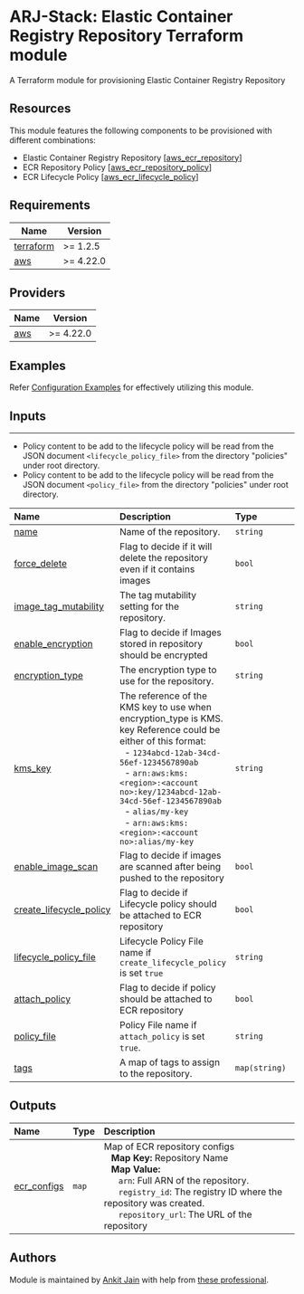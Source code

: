 # ARJ-Stack: Elastic Container Registry Repository Terraform module

A Terraform module for provisioning Elastic Container Registry Repository

## Resources
This module features the following components to be provisioned with different combinations:

- Elastic Container Registry Repository [[aws_ecr_repository](https://registry.terraform.io/providers/hashicorp/aws/latest/docs/resources/ecr_repository)]
- ECR Repository Policy [[aws_ecr_repository_policy](https://registry.terraform.io/providers/hashicorp/aws/latest/docs/resources/ecr_repository_policy)]
- ECR Lifecycle Policy [[aws_ecr_lifecycle_policy](https://registry.terraform.io/providers/hashicorp/aws/latest/docs/resources/ecr_lifecycle_policy)]

## Requirements

| Name | Version |
|------|---------|
| <a name="requirement_terraform"></a> [terraform](#requirement\_terraform) | >= 1.2.5 |
| <a name="requirement_aws"></a> [aws](#requirement\_aws) | >= 4.22.0 |

## Providers

| Name | Version |
|------|---------|
| <a name="provider_aws"></a> [aws](#provider\_aws) | >= 4.22.0 |

## Examples

Refer [Configuration Examples](https://github.com/arjstack/terraform-aws-examples/tree/main/aws-ecr) for effectively utilizing this module.

## Inputs
---

- Policy content to be add to the lifecycle policy will be read from the JSON document `<lifecycle_policy_file>` from the directory "policies" under root directory.
- Policy content to be add to the lifecycle policy will be read from the JSON document `<policy_file>` from the directory "policies" under root directory.

| Name | Description | Type | Default | Required | Example|
|:------|:------|:------|:------|:------:|:------|
| <a name="name"></a> [name](#input\_name) | Name of the repository. | `string` |  | yes |  |
| <a name="force_delete"></a> [force_delete](#input\_force_delete) | Flag to decide if it will delete the repository even if it contains images | `bool` | `false` | no |  |
| <a name="image_tag_mutability"></a> [image_tag_mutability](#input\_image_tag_mutability) | The tag mutability setting for the repository. | `string` | `MUTABLE` | no |  |
| <a name="enable_encryption"></a> [enable_encryption](#input\_enable_encryption) | Flag to decide if Images stored in repository should be encrypted | `bool` | `false` | no |  |
| <a name="encryption_type"></a> [encryption_type](#input\_encryption_type) | The encryption type to use for the repository. | `string` | `AES256` | no |  |
| <a name="kms_key"></a> [kms_key](#input\_kms_key) | The reference of the KMS key to use when encryption_type is KMS.<br>key Reference could be either of this format:<br>&nbsp;&nbsp;- `1234abcd-12ab-34cd-56ef-1234567890ab`<br>&nbsp;&nbsp;- `arn:aws:kms:<region>:<account no>:key/1234abcd-12ab-34cd-56ef-1234567890ab`<br>&nbsp;&nbsp;- `alias/my-key`<br>&nbsp;&nbsp;- `arn:aws:kms:<region>:<account no>:alias/my-key` | `string` |  | no |  |
| <a name="enable_image_scan"></a> [enable_image_scan](#input\_enable_image_scan) | Flag to decide if images are scanned after being pushed to the repository | `bool` | `false` | no |  |
| <a name="create_lifecycle_policy"></a> [create_lifecycle_policy](#input\_create_lifecycle_policy) | Flag to decide if Lifecycle policy should be attached to ECR repository | `bool` | `false` | no |  |
| <a name="lifecycle_policy_file"></a> [lifecycle_policy_file](#input\_lifecycle_policy_file) | Lifecycle Policy File name if `create_lifecycle_policy` is set `true` | `string` |  | no |  |
| <a name="attach_policy"></a> [attach_policy](#input\_attach_policy) | Flag to decide if policy should be attached to ECR repository | `bool` | `false` | no |  |
| <a name="policy_file"></a> [policy_file](#input\_policy_file) | Policy File name if `attach_policy` is set `true`. | `string` |  | no |  |
| <a name="tags"></a> [tags](#input\_tags) | A map of tags to assign to the repository. | `map(string)` | `{}` | no |  |

## Outputs

| Name | Type | Description |
|:------|:------|:------|
| <a name="ecr_configs"></a> [ecr_configs](#output\_ecr\_configs) |  `map` | Map of ECR repository configs<br>&nbsp;&nbsp;&nbsp;<b>Map Key:</b> Repository Name<br>&nbsp;&nbsp;&nbsp;<b>Map Value:</b><br>&nbsp;&nbsp;&nbsp;&nbsp;&nbsp;&nbsp;`arn`: Full ARN of the repository.<br>&nbsp;&nbsp;&nbsp;&nbsp;&nbsp;&nbsp;`registry_id`: The registry ID where the repository was created.<br>&nbsp;&nbsp;&nbsp;&nbsp;&nbsp;&nbsp;`repository_url`:  The URL of the repository |

## Authors

Module is maintained by [Ankit Jain](https://github.com/ankit-jn) with help from [these professional](https://github.com/arjstack/terraform-aws-iam/graphs/contributors).

